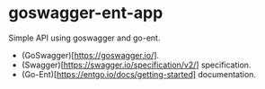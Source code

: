# goswagger-ent-app
Simple API using goswagger and go-ent.

- (GoSwagger)[https://goswagger.io/].
- (Swagger)[https://swagger.io/specification/v2/] specification.
- (Go-Ent)[https://entgo.io/docs/getting-started] documentation.
